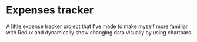 # Expenses tracker

A little expense tracker project that I've made to make myself more familiar with Redux and dynamically show changing data visually by using chartbars

